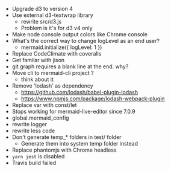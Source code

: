 - Upgrade d3 to version 4
- Use external d3-textwrap library
    - rewrite src/d3.js
    - Problem is it's for d3 v4 only
- Make node console output colors like Chrome console
- What's the correct way to change logLevel as an end user?
    - mermaid.initialize({ logLevel: 1 })
- Replace CodeClimate with coveralls
- Get familar with jison
- git graph requires a blank line at the end. why?
- Move cli to mermaid-cli project ?
    - think about it
- Remove 'lodash' as dependency
    - https://github.com/lodash/babel-plugin-lodash
    - https://www.npmjs.com/package/lodash-webpack-plugin
- Replace var with const/let
- Stops working for mermaid-live-editor since 7.0.9
- global.mermaid_config
- rewrite logger
- rewrite less code
- Don't generate temp_* folders in test/ folder
    - Generate them into system temp folder instead
- Replace phantomjs with Chrome headless
- `yarn jest` is disabled
- Travis build failed
